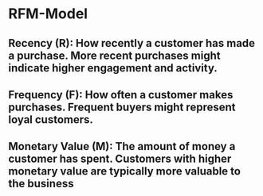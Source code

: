 # RFM-Model
## Recency (R): How recently a customer has made a purchase. More recent purchases might indicate higher engagement and activity.
## Frequency (F): How often a customer makes purchases. Frequent buyers might represent loyal customers.
## Monetary Value (M): The amount of money a customer has spent. Customers with higher monetary value are typically more valuable to the business
